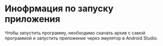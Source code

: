 # Инофрмация по запуску приложения
Чтобы запустить программу, необходимо скачать архив с самой программой и запустить приложение через эмулятор в Android Studio.
